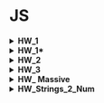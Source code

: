 # JS
<details> 
  <summary> <b> HW_1 </b> </summary>
<pre> 1. Создать переменную “item_1” </pre>
<pre> 2. Присвоить переменной item_1 цифру 5.</pre>
<pre> 3. Вывести в консоль item_1. </pre>
<pre> 4. Создать переменную “item_2” </pre>
<pre> 5. Присвоить переменной item_2 цифру 3. </pre>
<pre> 6. Вывести в консоль item_2. </pre>
<pre> 7. Создать переменную “item_3” </pre>
<pre> 8. Присвоить переменной item_3 сложение item_1 и item_2. </pre>
<pre> 9. Вывести в консоль item_3. </pre>
<pre> 10. Создать переменную “item_4” </pre>
<pre> 11. Присвоить переменной item_4 строку “Yolochka” </pre>
<pre> 12. Вывести в консоль item_4. </pre>
<pre> 13. Вывести в консоль сложение item_3 и item_4. </pre>
<pre> 14. Вывести в консоль умножение item_3 и item_4. </pre>
<pre> 15. Создать переменную “item_5” </pre>
<pre> 16. Присвоить переменной item_5 переменную item_3 </pre>
<pre> 17. Создать переменную item_6. </pre>
<pre> 18. Создать переменную item_6_type </pre>
<pre> 19. Присвоить переменной item_6 значение 15 </pre>
<pre> 20. Присвоить переменной item_6_type тип переменной item_6 </pre>
<pre> 21. Вывести в консоль тип данных item_6 в виде ——  “item_6 == ”  item_6,  
 “item_6_type == ”  item_6_type ——  </pre>
<pre> 22. Создать переменную item_7 и в ней преобразовать item_6 в String. </pre>
<pre> 23. Создать переменную item_7_type </pre>
<pre> 24. Присвоить переменной item_7_type тип переменной item_7 </pre>
<pre> 25. Вывести в консоль тип данных item_7 в виде ——  “item_7 == ”  item_7, 
 “item_7_type == ”  item_7_type ——  </pre>
<pre> 26. Создать переменную “age_1” и присвоить ей значение 10 </pre>
<pre> 27. Создать переменную “age_2” и присвоить ей значение 18 </pre>
<pre> 28. Создать переменную “age_3” и присвоить ей значение 60 </pre>
<pre> 29. Создать if в котором будите проверять значение переменной age_1 </pre>
<pre> 30. Если age_1 < age_2, вывести в консоль “You don’t have access cause your age is ” + 
age_1 +  “ It’s less than ” + age_2 </pre>
<pre> 31. Если age_1 >=  age_2 и age_1 <  age_3, вывести в консоль “Welcome  !” </pre>
<pre> 32. Если age_1  > age_3, вывести в консоль “Keep calm and look Culture channel”. </pre>
<pre> 33. Иначе выводите “Technical work”. </pre>
</details>

<details>
<summary> <b> HW_1* </b> </summary> 
<pre> 1*: Преобразовать написанный код в 26-33 пунктах в функцию, принимающую на вход возраст.
Пример: const checkAge = function(age) {
Ваши преобразования
}
Вывести в консоль результат работы функции с возрастами 17, 18, 61 
</pre>
<pre> 
2*:
Преобразовать задание 1* таким образом, чтобы первым делом в функции проверялся тип данных.
И если он не Number - кидалась ошибка.
</pre>
<pre> 
3**:
Преобразовать 2* таким образом, чтобы значение '2' (строка в которой лежит ТОЛЬКО ЦИФРА) пропускалось, 
преобразовываясь в number
</pre>
<pre> 
4***:
Преобразовать задание 3* таким образом, чтобы возраст вводится используя функцию prompt
в привязанной верстке
</pre>
</details>

<details> 
<summary> <b> HW_2 </b> </summary>
<pre> 1. Написать скриптик, который сосчитает и выведет результат от возведения 2 в степень 10, 
начиная со степени 1 </pre>

<pre> 1*. Преобразовать 1 задачу в функцию, принимающую на вход степень, в которую будет возводиться число 2 </pre>

<pre> 2. Написать скрипт, который выведет 5 строк в консоль таким образом, чтобы в первой строчке выводилось :), 
во второй :):) и так далее
Пример в консоли:
:)
:):)
:):):)
:):):):)
:):):):):)
</pre>
<pre> 2*. Преобразовать 2 задачу в функцию, принимающую на вход строку, которая и будет выводиться в консоль 
(как в условии смайлик), 
а также количество строк для вывода 
e.g. function printSmile(stroka, numberOfRows)
</pre>
<pre> 3**.  Написать функцию, которая принимает на вход слово. Задача функции посчитать и вывести в консоль, 
сколько в слове гласных, и сколько согласных букв.
 e.g. function getWordStructure(word)
 В консоли: 
 Слово (word) состоит из  (число) гласных и (число) согласных букв

 Проверки: 'case', 'Case', 'Check-list'
</pre>
<pre> 4**. Написать функцию, которая проверяет, является ли слово палиндромом
 e.g. function isPalindrom(word)

 Проверки: 'abba', 'Abba' </pre>
</details>

<details>
<summary> <b> HW_3 </b> </summary>
<pre> Task 1.

 Написать функцию, которая найдет и выведет в консоль юзеров, зарегистрированных 09.10.2021 и 10.10.2021). 
 Массив в task1.txt
</pre>
<pre> Task 2*

Откройте в VSCode task2.json файл. Скопируйте из него JSONку, вставьте в свой код (присвоив в переменную).

Дан массив объектов. Каждый объект является идентификационной карточкой человека. 
Нам нужно хранить только уникальные значения в этом массиве. Реализуйте функцию, 
которая будет выполнять эту работу.
</pre>
<pre> Task 2*** Реализуйте считывание JSONки из файла task2.json с помощью, например, модуля fs. 
для дальнейшего использования в функции, описанной в задании
</pre> 
<pre> Task 3**
В файле task3.txt найдете структуру компании и задания, необходимые выполнить.
</pre>

<pre>Task 4****

В файле task4.txt вы найдете разноуровневый массив объектов. Очень похожий на массив из 3го задания,
только количество вложенностей может быть не ограничено. 

Задание: написать функцию: 

 Функция строит древовидный список компании.
При ее вызове в консоль должен вывестись список подразделений компании с указанием количества 
сотрудников и с соблюдение вложенности подразделений.
</pre>
</details>

<details>
<summary> <b> HW_ Massive </b> </summary> 
<pre>Нужно написать функцию, которая принимает на вход два массива.
Суть: функция убирает из массива А все значения, которые представлены в массиве Б, 
сохраняя нормальный порядок в массиве А

Пример: arrayDiff([1,2],[1]) == [2]

Значения, находящиеся в массиве Б, и встречающиеся в массиве А  должны быть удалены

Пример: arrayDiff([1,2,2,2,3],[2]) == [1,3]

В выходном массиве пустых ячеек быть не должно, т.е. смещать надо элементы после удаления:)
</pre>
</details>

<details>
<summary> <b> HW_Strings_2_Num </b> </summary>  
<pre>
В этой задаче мы хотим преобразовать строку в целое число. Строки просто представляют числа словами.

Примеры:

"one" => 1
"twenty" => 20
"two hundred forty-six" => 246
"seven hundred eighty-three thousand nine hundred and nineteen" => 783919
Дополнительные примечания:

Минимальное количество "ноль" (включительно)
Максимальное количество, которое должно поддерживаться, составляет 1 миллион (включительно)
"AND" в примере "one hundred and twenty-four" не обязательно, в одних случаях присутствует, а в других нет.
Валидировать входящее число на то, что это число не нужно.
</pre>
</details>
